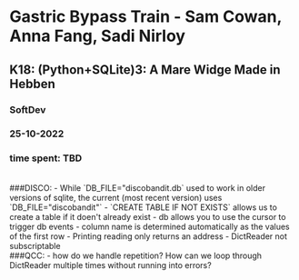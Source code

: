 # Gastric Bypass Train - Sam Cowan, Anna Fang, Sadi Nirloy
## K18: (Python+SQLite)3: A Mare Widge Made in Hebben
### SoftDev
### 25-10-2022
### time spent: TBD
<br>
###DISCO:
- While `DB_FILE="discobandit.db` used to work in older versions of sqlite, the current (most recent version) uses `DB_FILE="discobandit"`
- `CREATE TABLE IF NOT EXISTS` allows us to create a table if it doen't already exist
- db allows you to use the cursor to trigger db events
- column name is determined automatically as the values of the first row
- Printing reading only returns an address
-  DictReader not subscriptable

<br>
###QCC:
- how do we handle repetition? How can we loop through DictReader multiple times without running into errors?

